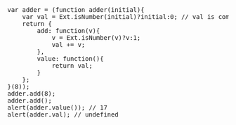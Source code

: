 <pre class="runnable">
var adder = (function adder(initial){
    var val = Ext.isNumber(initial)?initial:0; // val is completely hidden to the outside world.
    return {
        add: function(v){
            v = Ext.isNumber(v)?v:1;
            val += v;
        },
        value: function(){
            return val;
        }
    }; 
}(8));
adder.add(8);
adder.add();
alert(adder.value()); // 17
alert(adder.val); // undefined
</pre>